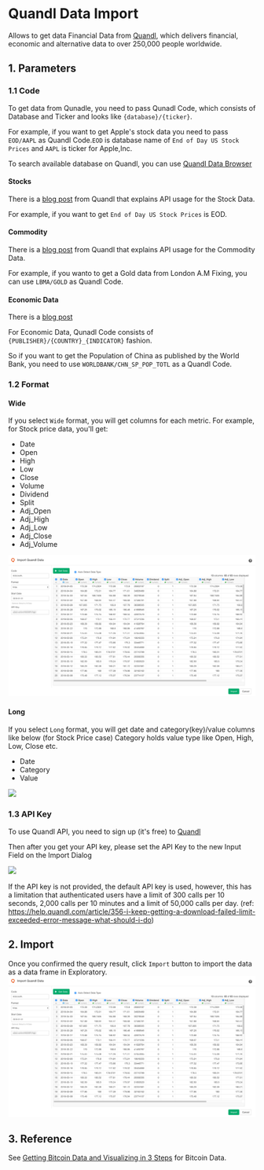 # Quandl Data Import

Allows to get data Financial Data from [Quandl](https://www.quandl.com), which delivers financial, economic and alternative data to over 250,000 people worldwide.


## 1. Parameters

### 1.1 Code

To get data from Qunadle, you need to pass Qunadl Code, which consists of Database and Ticker and looks like `{database}/{ticker}`.

For example,  if you want to get Apple's stock data you need to pass `EOD/AAPL` as Quandl Code.`EOD` is database name of `End of Day US Stock Prices` and `AAPL` is ticker for Apple,Inc.

To search available database on Quandl, you can use [Quandl Data Browser](https://www.quandl.com/search?query=) 

#### Stocks

There is a [blog post](https://blog.quandl.com/api-for-stock-data) from Quandl that explains API usage for the Stock Data.

For example, if you want to get `End of Day US Stock Prices` is EOD.

#### Commodity

There is a [blog post](https://blog.quandl.com/api-for-commodity-data) from Quandl that explains API usage for the Commodity Data.

For example, if you wanto to get a Gold data from London A.M Fixing, you can use `LBMA/GOLD` as Quandl Code. 

#### Economic Data

There is a [blog post](https://blog.quandl.com/api-for-economic-data)

For Economic Data, Qunadl Code consists of `{PUBLISHER}/{COUNTRY}_{INDICATOR}` fashion. 

So if you want to get the Population of China as published by the World Bank, you need to use `WORLDBANK/CHN_SP_POP_TOTL` as a Quandl Code.


### 1.2 Format

#### Wide

If you select `Wide` format, you will get columns for each metric. For example, for Stock price data, you'll get:

- Date
- Open
- High
- Low
- Close
- Volume
- Dividend 
- Split
- Adj_Open
- Adj_High
- Adj_Low
- Adj_Close
- Adj_Volume

![](images/quandl_wide.png)

#### Long

If you select `Long` format, you will get date and category(key)/value columns like below (for Stock Price case)
Category holds value type like Open, High, Low, Close etc.

- Date
- Category
- Value

![](images/quandl_long.png)

### 1.3 API Key

To use Quandl API, you need to sign up (it's free) to [Quandl](https://www.quandl.com/)

Then after you get your API key, please set the API Key to the new Input Field on the Import Dialog

![](images/quandl_api_key.png)

If the API key is not provided, the default API key is used, however, this has a limitation that authenticated users have a limit of 300 calls per 10 seconds, 2,000 calls per 10 minutes and a limit of 50,000 calls per day. (ref: https://help.quandl.com/article/356-i-keep-getting-a-download-failed-limit-exceeded-error-message-what-should-i-do)

## 2. Import

Once you confirmed the query result, click `Import` button to import the data as a data frame in Exploratory.
![](images/quandl_wide.png)

## 3. Reference

See [Getting Bitcoin Data and Visualizing in 3 Steps](https://blog.exploratory.io/getting-bitcoin-data-and-visualizing-in-3-steps-fd2bba78084f) for Bitcoin Data.

